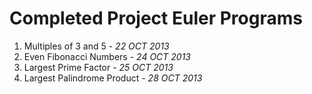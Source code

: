 # Completed Project Euler Programs
1. Multiples of 3 and 5 - *22 OCT 2013*
2. Even Fibonacci Numbers - *24 OCT 2013*
3. Largest Prime Factor - *25 OCT 2013*
4. Largest Palindrome Product - *28 OCT 2013*
